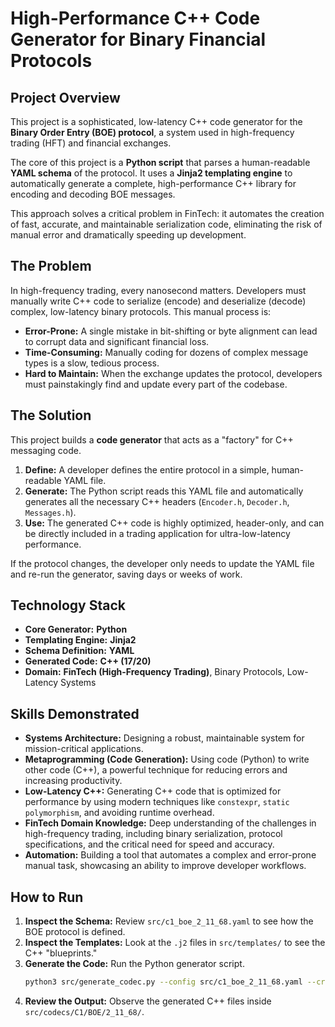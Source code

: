 # High-Performance C++ Code Generator for Binary Financial Protocols

## Project Overview

This project is a sophisticated, low-latency C++ code generator for the **Binary Order Entry (BOE) protocol**, a system used in high-frequency trading (HFT) and financial exchanges.

The core of this project is a **Python script** that parses a human-readable **YAML schema** of the protocol. It uses a **Jinja2 templating engine** to automatically generate a complete, high-performance C++ library for encoding and decoding BOE messages.

This approach solves a critical problem in FinTech: it automates the creation of fast, accurate, and maintainable serialization code, eliminating the risk of manual error and dramatically speeding up development.

## The Problem

In high-frequency trading, every nanosecond matters. Developers must manually write C++ code to serialize (encode) and deserialize (decode) complex, low-latency binary protocols. This manual process is:
* **Error-Prone:** A single mistake in bit-shifting or byte alignment can lead to corrupt data and significant financial loss.
* **Time-Consuming:** Manually coding for dozens of complex message types is a slow, tedious process.
* **Hard to Maintain:** When the exchange updates the protocol, developers must painstakingly find and update every part of the codebase.

## The Solution

This project builds a **code generator** that acts as a "factory" for C++ messaging code.

1.  **Define:** A developer defines the entire protocol in a simple, human-readable YAML file.
2.  **Generate:** The Python script reads this YAML file and automatically generates all the necessary C++ headers (`Encoder.h`, `Decoder.h`, `Messages.h`).
3.  **Use:** The generated C++ code is highly optimized, header-only, and can be directly included in a trading application for ultra-low-latency performance.

If the protocol changes, the developer only needs to update the YAML file and re-run the generator, saving days or weeks of work.

## Technology Stack

* **Core Generator:** **Python**
* **Templating Engine:** **Jinja2**
* **Schema Definition:** **YAML**
* **Generated Code:** **C++ (17/20)**
* **Domain:** **FinTech (High-Frequency Trading)**, Binary Protocols, Low-Latency Systems

## Skills Demonstrated

* **Systems Architecture:** Designing a robust, maintainable system for mission-critical applications.
* **Metaprogramming (Code Generation):** Using code (Python) to write other code (C++), a powerful technique for reducing errors and increasing productivity.
* **Low-Latency C++:** Generating C++ code that is optimized for performance by using modern techniques like `constexpr`, `static polymorphism`, and avoiding runtime overhead.
* **FinTech Domain Knowledge:** Deep understanding of the challenges in high-frequency trading, including binary serialization, protocol specifications, and the critical need for speed and accuracy.
* **Automation:** Building a tool that automates a complex and error-prone manual task, showcasing an ability to improve developer workflows.

## How to Run

1.  **Inspect the Schema:** Review `src/c1_boe_2_11_68.yaml` to see how the BOE protocol is defined.
2.  **Inspect the Templates:** Look at the `.j2` files in `src/templates/` to see the C++ "blueprints."
3.  **Generate the Code:** Run the Python generator script.
    ```bash
    python3 src/generate_codec.py --config src/c1_boe_2_11_68.yaml --create
    ```
4.  **Review the Output:** Observe the generated C++ files inside `src/codecs/C1/BOE/2_11_68/`.
